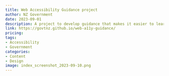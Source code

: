 ```yaml
---
title: Web Accessibility Guidance project
author: NZ Government
date: 2023-09-01
description: A project to develop guidance that makes it easier to learn how to make web content accessible and meet the New Zealand Web Accessibility Standard.
link: https://govtnz.github.io/web-a11y-guidance/
pricing: 
tags: 
- Accessibility
- Government
categories: 
- Content
- Design
image: index_screenshot_2023-09-10.png
---
```


